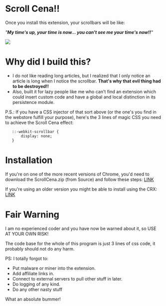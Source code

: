 # Scroll Cena!!

Once you install this extension, your scrollbars will be like:

*"**My time's up, your time is now... you can't see me your time's now!!**"*

![](https://media2.giphy.com/media/l0HU20BZ6LbSEITza/giphy.gif)

# Why did I build this?
  - I do not like reading long articles, but I realized that I only notice an article is long when I notice the scrollbar. **That's why that evil thing had to be destroyed!!**
  - Also, built it for lazy people like me who can't find an extension which could insert custom code and have a global and local distinction in its persistence module.

P.S.: If you have a CSS injector of that sort above (or the one's you find in the webstore fulfill your purpose), here's the 3 lines of magic CSS you need to achieve the Scroll Cena effect:

 ```
	::-webkit-scrollbar { 
	    display: none; 
	}
```

# Installation
If you're on one of the more recent versions of Chrome, you'd need to download the ScrollCena.zip (from Source) and follow these steps: [LINK](https://stackoverflow.com/questions/24577024/install-chrome-extension-not-in-the-store#answer-24577660)

If you're using an older version you might be able to install using the CRX: [LINK](https://www.howtogeek.com/120743/how-to-install-extensions-from-outside-the-chrome-web-store/)

# Fair Warning
I am no experienced coder and you have now be warned about it, so USE AT YOUR OWN RISK!

The code base for the whole of this program is just 3 lines of css code, it probably should not do any harm.

PS: I totally forgot to:

-   Put malware or miner into the extension.
-   Add affiliate links in.
-   Connect to external servers to pull other stuff in later.
-   Do logging of any kind.
-   Do any other nasty stuff

What an absolute bummer!